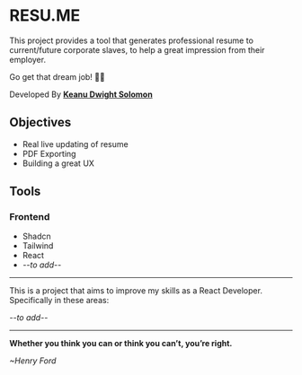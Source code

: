 # RESU.ME

This project provides a tool that generates professional resume to current/future corporate slaves, to help a great impression from their employer.

Go get that dream job! 👊🏼

Developed By [**Keanu Dwight Solomon**](https://www.linkedin.com/in/keanu-dwight-solomon/)

## Objectives

* Real live updating of resume
* PDF Exporting
* Building a great UX

## Tools

### Frontend

* Shadcn
* Tailwind
* React
* *--to add--*

---
This is a project that aims to improve my skills as a React Developer. Specifically in these areas:

*--to add--*

---
**Whether you think you can or think you can’t, you’re right.**

*~Henry Ford*
